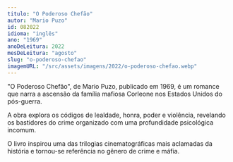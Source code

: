 ```yaml
---
titulo: "O Poderoso Chefão"
autor: "Mario Puzo"
id: 082022
idioma: "inglês"
ano: "1969"
anoDeLeitura: 2022
mesDeLeitura: "agosto"
slug: "o-poderoso-chefao"
imagemURL: "/src/assets/imagens/2022/o-poderoso-chefao.webp"
---
```


"O Poderoso Chefão", de Mario Puzo, publicado em 1969, é um romance que narra a ascensão da família mafiosa Corleone nos Estados Unidos do pós-guerra.

A obra explora os códigos de lealdade, honra, poder e violência, revelando os bastidores do crime organizado com uma profundidade psicológica incomum.

O livro inspirou uma das trilogias cinematográficas mais aclamadas da história e tornou-se referência no gênero de crime e máfia.
